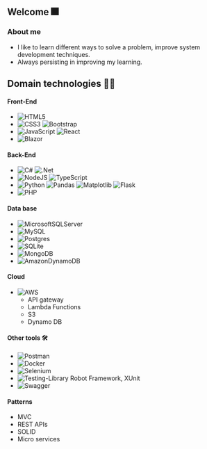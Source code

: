 ## Welcome :fireworks:

### About me

- I like to learn different ways to solve a problem, improve system development techniques.
- Always persisting in improving my learning.

## Domain technologies :man_technologist:

#### Front-End  
- ![HTML5](https://img.shields.io/badge/html5-%23E34F26.svg?style=for-the-badge&logo=html5&logoColor=white)
- ![CSS3](https://img.shields.io/badge/css3-%231572B6.svg?style=for-the-badge&logo=css3&logoColor=white) ![Bootstrap](https://img.shields.io/badge/bootstrap-%23563D7C.svg?style=for-the-badge&logo=bootstrap&logoColor=white) 
- ![JavaScript](https://img.shields.io/badge/javascript-%23323330.svg?style=for-the-badge&logo=javascript&logoColor=%23F7DF1E) ![React](https://img.shields.io/badge/react-%2320232a.svg?style=for-the-badge&logo=react&logoColor=%2361DAFB)
- ![Blazor](https://img.shields.io/badge/blazor-%235C2D91.svg?style=for-the-badge&logo=blazor&logoColor=white)
#### Back-End
- ![C#](https://img.shields.io/badge/c%23-%23239120.svg?style=for-the-badge&logo=c-sharp&logoColor=white) ![.Net](https://img.shields.io/badge/.NET-5C2D91?style=for-the-badge&logo=.net&logoColor=white)
- ![NodeJS](https://img.shields.io/badge/node.js-6DA55F?style=for-the-badge&logo=node.js&logoColor=white) ![TypeScript](https://img.shields.io/badge/typescript-%23007ACC.svg?style=for-the-badge&logo=typescript&logoColor=white)
- ![Python](https://img.shields.io/badge/python-3670A0?style=for-the-badge&logo=python&logoColor=ffdd54) ![Pandas](https://img.shields.io/badge/pandas-%23150458.svg?style=for-the-badge&logo=pandas&logoColor=white) ![Matplotlib](https://img.shields.io/badge/Matplotlib-%23ffffff.svg?style=for-the-badge&logo=Matplotlib&logoColor=black) ![Flask](https://img.shields.io/badge/flask-%23000.svg?style=for-the-badge&logo=flask&logoColor=white)
- ![PHP](https://img.shields.io/badge/php-%23777BB4.svg?style=for-the-badge&logo=php&logoColor=white) 
#### Data base
- ![MicrosoftSQLServer](https://img.shields.io/badge/Microsoft%20SQL%20Sever-CC2927?style=for-the-badge&logo=microsoft%20sql%20server&logoColor=white)
- ![MySQL](https://img.shields.io/badge/mysql-%2300f.svg?style=for-the-badge&logo=mysql&logoColor=white)
- ![Postgres](https://img.shields.io/badge/postgres-%23316192.svg?style=for-the-badge&logo=postgresql&logoColor=white)
- ![SQLite](https://img.shields.io/badge/sqlite-%2307405e.svg?style=for-the-badge&logo=sqlite&logoColor=white)
- ![MongoDB](https://img.shields.io/badge/MongoDB-%234ea94b.svg?style=for-the-badge&logo=mongodb&logoColor=white)
- ![AmazonDynamoDB](https://img.shields.io/badge/Amazon%20DynamoDB-4053D6?style=for-the-badge&logo=Amazon%20DynamoDB&logoColor=white)

#### Cloud 
- ![AWS](https://img.shields.io/badge/AWS-%23FF9900.svg?style=for-the-badge&logo=amazon-aws&logoColor=white) 
    - API gateway
    - Lambda Functions
    - S3  
    - Dynamo DB

#### Other tools :hammer_and_wrench:
- ![Postman](https://img.shields.io/badge/Postman-FF6C37?style=for-the-badge&logo=postman&logoColor=white)
- ![Docker](https://img.shields.io/badge/docker-%230db7ed.svg?style=for-the-badge&logo=docker&logoColor=white)
- ![Selenium](https://img.shields.io/badge/-selenium-%43B02A?style=for-the-badge&logo=selenium&logoColor=white)
- ![Testing-Library](https://img.shields.io/badge/-TestingLibrary-%23E33332?style=for-the-badge&logo=testing-library&logoColor=white) Robot Framework, XUnit
- ![Swagger](https://img.shields.io/badge/-Swagger-%23Clojure?style=for-the-badge&logo=swagger&logoColor=white)

#### Patterns
- MVC
- REST APIs
- SOLID
- Micro services
